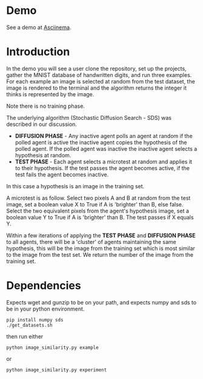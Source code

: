 # Demo

See a demo at [Asciinema](https://asciinema.org/a/326628 "Asciinema").

# Introduction

In the demo you will see a user clone the repository, set up the projects, gather the MNIST database of handwritten digits, and run three examples. For each example an image is selected at random from the test dataset, the image is rendered to the terminal and the algorithm returns the integer it thinks is represented by the image.

Note there is no training phase.

The underlying algorithm (Stochastic Diffusion Search - SDS)  was described in our discussion.

 - **DIFFUSION PHASE** - Any inactive agent polls an agent at random if the polled agent is active the inactive agent copies the hypothesis of the polled agent. If the polled agent was inactive the inactive agent selects a hypothesis at random.
 - **TEST PHASE** - Each agent selects a microtest at random and applies it to their hypothesis. If the test passes the agent becomes active, if the test fails the agent becomes inactive.

In this case a hypothesis is an image in the training set.

A microtest is as follow. Select two pixels A and B at random from the test image, set a boolean value X to True if A is 'brighter' than B, else false. Select the two equivalent pixels from the agent's hypothesis image, set a boolean value Y to True if A is 'brighter' than B. The test passes if X equals Y.

Within a few iterations of applying the **TEST PHASE** and **DIFFUSION PHASE** to all agents, there will be a 'cluster' of agents maintaining the same hypothesis, this will be the image from the training set which is most similar to the image from the test set. We return the number of the image from the training set.

# Dependencies

Expects wget and gunzip to be on your path, and expects numpy and sds to be in your python environment.

```
pip install numpy sds
./get_datasets.sh
```

then run either

```
python image_similarity.py example
```

or

```
python image_similarity.py experiment
```
